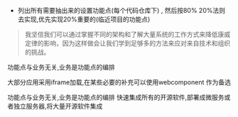 * 列出所有需要抽出来的设置功能点(每个代码仓库下) , 然后按80% 20%法则去实现,优先实现20%重要的(临近项目的功能点)

> 我坚信我们可以通过掌握不同的架构和了解大量系统的工作方式来降低康威定律的影响，因为这样做会让我们学到足够多的方法来应对来自技术和组织的挑战。

功能点与业务无关,业务是功能点的编排


大部分应用采用iframe加载,在某些必要的补充可以使用webcomponent 作为备选

功能点与业务无关,业务是功能点的编排
快速集成所有的开源软件,部署成微服务或者独立服务器,将大量开源软件集成